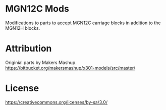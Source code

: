 # MGN12C Mods

Modifications to parts to accept MGN12C carriage blocks in addition to the MGN12H blocks.

# Attribution

Originial parts by Makers Mashup. https://bitbucket.org/makersmashup/x301-models/src/master/

# License

https://creativecommons.org/licenses/by-sa/3.0/
